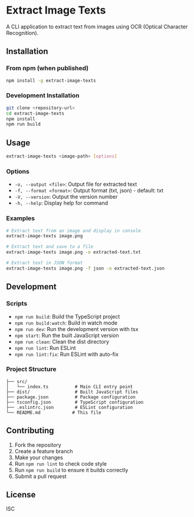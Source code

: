 # Extract Image Texts

A CLI application to extract text from images using OCR (Optical Character Recognition).

## Installation

### From npm (when published)
```bash
npm install -g extract-image-texts
```

### Development Installation
```bash
git clone <repository-url>
cd extract-image-texts
npm install
npm run build
```

## Usage

```bash
extract-image-texts <image-path> [options]
```

### Options

- `-o, --output <file>`: Output file for extracted text
- `-f, --format <format>`: Output format (txt, json) - default: txt
- `-V, --version`: Output the version number
- `-h, --help`: Display help for command

### Examples

```bash
# Extract text from an image and display in console
extract-image-texts image.png

# Extract text and save to a file
extract-image-texts image.png -o extracted-text.txt

# Extract text in JSON format
extract-image-texts image.png -f json -o extracted-text.json
```

## Development

### Scripts

- `npm run build`: Build the TypeScript project
- `npm run build:watch`: Build in watch mode
- `npm run dev`: Run the development version with tsx
- `npm start`: Run the built JavaScript version
- `npm run clean`: Clean the dist directory
- `npm run lint`: Run ESLint
- `npm run lint:fix`: Run ESLint with auto-fix

### Project Structure

```
├── src/
│   └── index.ts          # Main CLI entry point
├── dist/                 # Built JavaScript files
├── package.json          # Package configuration
├── tsconfig.json         # TypeScript configuration
├── .eslintrc.json        # ESLint configuration
└── README.md            # This file
```

## Contributing

1. Fork the repository
2. Create a feature branch
3. Make your changes
4. Run `npm run lint` to check code style
5. Run `npm run build` to ensure it builds correctly
6. Submit a pull request

## License

ISC
